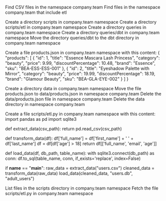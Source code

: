 
Find CSV files in the namespace company.team 
Find files in the namespace company.team that include etl

Create a directory scripts in company.team namespace
Create a directory scripts/etl in company.team namespace
Create a directory queries in company.team namespace
Create a directory queries/dbt in company.team namespace
Move the directory queries/dbt to the dbt directory in company.team namespace

Create a file products.json in company.team namespace with this content:
{
  "products": [
    {
      "id": 1,
      "title": "Essence Mascara Lash Princess",
      "category": "beauty",
      "price": 9.99,
      "discountPercentage": 10.48,
      "brand": "Essence",
      "sku": "BEA-ESS-ESS-001"
    },
    {
      "id": 2,
      "title": "Eyeshadow Palette with Mirror",
      "category": "beauty",
      "price": 19.99,
      "discountPercentage": 18.19,
      "brand": "Glamour Beauty",
      "sku": "BEA-GLA-EYE-002"
    }
  ]
}

Create a directory data in company.team namespace
Move the file products.json to data/products.json in namespace company.team
Delete the data/products.json file in namespace company.team
Delete the data directory in namespace company.team

Create a file scripts/etl.py in company.team namespace with this content:
import pandas as pd
import sqlite3

def extract_data(csv_path):
    return pd.read_csv(csv_path)

def transform_data(df):
    df['full_name'] = df['first_name'] + ' ' + df['last_name']
    df = df[df['age'] > 18]
    return df[['full_name', 'email', 'age']]

def load_data(df, db_path, table_name):
    with sqlite3.connect(db_path) as conn:
        df.to_sql(table_name, conn, if_exists='replace', index=False)

if __name__ == "__main__":
    raw_data = extract_data("users.csv")
    cleaned_data = transform_data(raw_data)
    load_data(cleaned_data, "users.db", "adult_users")

List files in the scripts directory in company.team namespace
Fetch the file scripts/etl.py in company.team namespace

